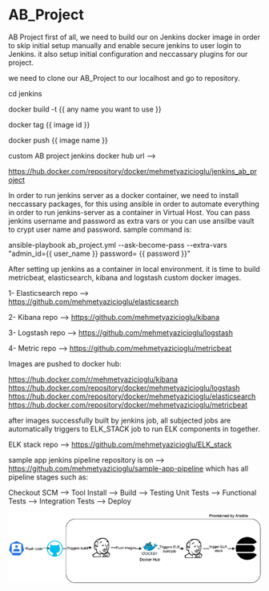 # AB_Project
AB Project
first of all, we need to build our on Jenkins docker image in order to skip initial setup manually and enable secure jenkins to user login to Jenkins. it also setup initial configuration and neccassary plugins for our project.

we need to clone our AB_Project to our localhost and go to repository.

cd jenkins

docker build -t {{ any name you want to use }}

docker tag {{ image id }} 

docker push {{ image name }} 

custom AB project jenkins docker hub url --> 

https://hub.docker.com/repository/docker/mehmetyazicioglu/jenkins_ab_project

In order to run jenkins server as a docker container, we need to install neccassary packages, for this using ansible in order to automate everything in order to run jenkins-server as a container in Virtual Host. You can pass jenkins username and password as extra vars or you can use ansilbe vault to crypt user name and password. sample command is:

ansible-playbook  ab_project.yml  --ask-become-pass --extra-vars "admin_id={{ user_name }}  password= {{ password }}"

After setting up jenkins as a container in local environment. it is time to build metricbeat, elasticsearch, kibana and logstash custom docker images.

1- Elasticsearch repo --> https://github.com/mehmetyazicioglu/elasticsearch

2- Kibana repo --> https://github.com/mehmetyazicioglu/kibana

3- Logstash repo --> https://github.com/mehmetyazicioglu/logstash

4- Metric repo --> https://github.com/mehmetyazicioglu/metricbeat

Images are pushed to docker hub:

https://hub.docker.com/r/mehmetyazicioglu/kibana
https://hub.docker.com/repository/docker/mehmetyazicioglu/logstash
https://hub.docker.com/repository/docker/mehmetyazicioglu/elasticsearch
https://hub.docker.com/repository/docker/mehmetyazicioglu/metricbeat

after images successfully built by jenkins job, all subjected jobs are automatically triggers to ELK_STACK job to run ELK components in together. 


ELK stack repo --> https://github.com/mehmetyazicioglu/ELK_stack


sample app jenkins pipeline repository is on --> https://github.com/mehmetyazicioglu/sample-app-pipeline
which has all pipeline stages such as:


Checkout SCM --> Tool Install --> Build --> Testing	Unit Tests --> Functional Tests -->	Integration Tests -->	Deploy


![alt text](https://github.com/mehmetyazicioglu/AB_Project/blob/main/ab_project.png)

